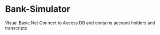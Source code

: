 # Bank-Simulator
Visual Basic.Net Connect to Access DB and contains account holders and transcripts
